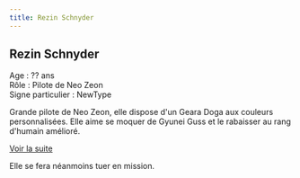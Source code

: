 ```yaml
---
title: Rezin Schnyder
---
```


Rezin Schnyder
--------------


Age : ?? ans  
Rôle : Pilote de Neo Zeon  
Signe particulier : NewType  
  
Grande pilote de Neo Zeon, elle dispose d'un Geara Doga aux couleurs personnalisées. Elle aime se moquer de Gyunei Guss et le rabaisser au rang d'humain amélioré. 


[Voir la suite](javascript:spoiler();)
  
Elle se fera néanmoins tuer en mission.



